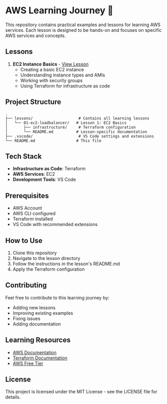 # AWS Learning Journey 🚀

This repository contains practical examples and lessons for learning AWS services. Each lesson is designed to be hands-on and focuses on specific AWS services and concepts.

## Lessons

1. **EC2 Instance Basics** - [View Lesson](lessons/01-ec2-loadbalancer/)
   - Creating a basic EC2 instance
   - Understanding instance types and AMIs
   - Working with security groups
   - Using Terraform for infrastructure as code

## Project Structure

```
.
├── lessons/                    # Contains all learning lessons
│   └── 01-ec2-loadbalancer/   # Lesson 1: EC2 Basics
│       ├── infrastructure/     # Terraform configuration
│       └── README.md          # Lesson-specific documentation
├── .vscode/                    # VS Code settings and extensions
└── README.md                  # This file
```

## Tech Stack

- **Infrastructure as Code**: Terraform
- **AWS Services**: EC2
- **Development Tools**: VS Code

## Prerequisites

- AWS Account
- AWS CLI configured
- Terraform installed
- VS Code with recommended extensions

## How to Use

1. Clone this repository
2. Navigate to the lesson directory
3. Follow the instructions in the lesson's README.md
4. Apply the Terraform configuration

## Contributing

Feel free to contribute to this learning journey by:
- Adding new lessons
- Improving existing examples
- Fixing issues
- Adding documentation

## Learning Resources

- [AWS Documentation](https://docs.aws.amazon.com/)
- [Terraform Documentation](https://www.terraform.io/docs)
- [AWS Free Tier](https://aws.amazon.com/free/)

## License

This project is licensed under the MIT License - see the LICENSE file for details.


